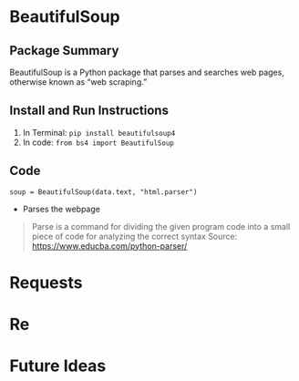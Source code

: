 # BeautifulSoup
## Package Summary

BeautifulSoup is a Python package that parses and searches web pages, otherwise known as “web scraping.”

## Install and Run Instructions

1. In Terminal: `pip install beautifulsoup4`
2. In code: `from bs4 import BeautifulSoup`

## Code

`soup = BeautifulSoup(data.text, "html.parser")`
- Parses the webpage
> Parse is a command for dividing the given program code into a small piece of code for analyzing the correct syntax Source: https://www.educba.com/python-parser/

# Requests


# Re


# Future Ideas
